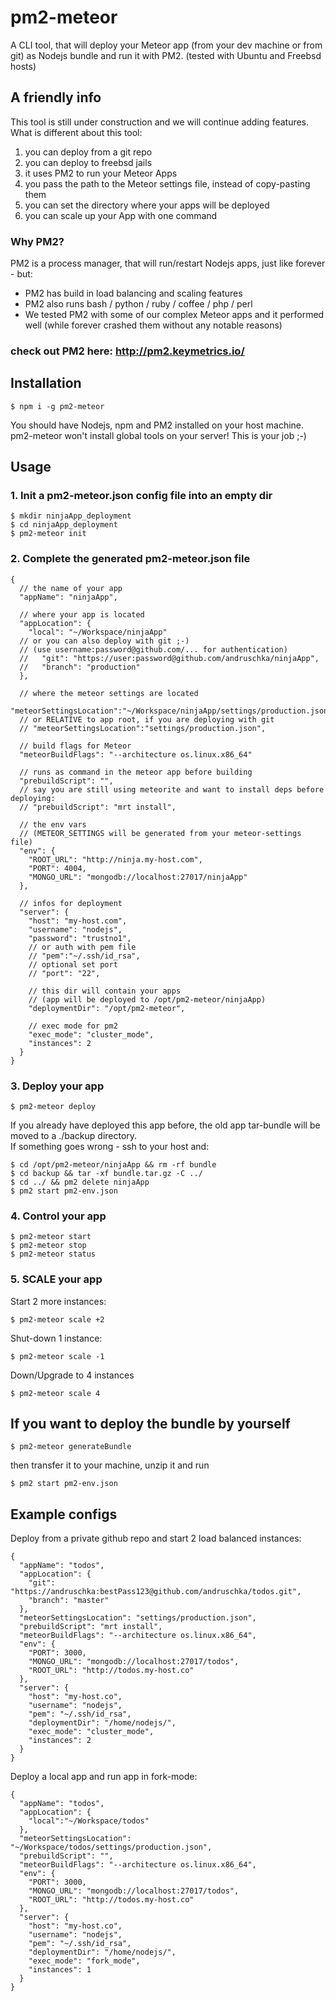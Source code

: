 # pm2-meteor
A CLI tool, that will deploy your Meteor app (from your dev machine or from git) as Nodejs bundle and run it with PM2. (tested with Ubuntu and Freebsd hosts)

## A friendly info
This tool is still under construction and we will continue adding features.  
What is different about this tool:  
1. you can deploy from a git repo  
2. you can deploy to freebsd jails  
3. it uses PM2 to run your Meteor Apps  
4. you pass the path to the Meteor settings file, instead of copy-pasting them  
5. you can set the directory where your apps will be deployed  
6. you can scale up your App with one command  

### Why PM2?
PM2 is a process manager, that will run/restart Nodejs apps, just like forever - but:
- PM2 has build in load balancing and scaling features
- PM2 also runs bash / python / ruby / coffee / php / perl
- We tested PM2 with some of our complex Meteor apps and it performed well (while forever crashed them without any notable reasons)

### check out PM2 here: http://pm2.keymetrics.io/

## Installation
```
$ npm i -g pm2-meteor
```
You should have Nodejs, npm and PM2 installed on your host machine.  
pm2-meteor won't install global tools on your server! This is your job ;-)

## Usage
### 1. Init a pm2-meteor.json config file into an empty dir
```
$ mkdir ninjaApp_deployment
$ cd ninjaApp_deployment
$ pm2-meteor init
```

### 2. Complete the generated pm2-meteor.json file
```
{
  // the name of your app
  "appName": "ninjaApp",

  // where your app is located
  "appLocation": {
    "local": "~/Workspace/ninjaApp"
  // or you can also deploy with git ;-)
  // (use username:password@github.com/... for authentication)
  //   "git": "https://user:password@github.com/andruschka/ninjaApp",
  //   "branch": "production"
  },

  // where the meteor settings are located
  "meteorSettingsLocation":"~/Workspace/ninjaApp/settings/production.json",
  // or RELATIVE to app root, if you are deploying with git
  // "meteorSettingsLocation":"settings/production.json",

  // build flags for Meteor
  "meteorBuildFlags": "--architecture os.linux.x86_64"

  // runs as command in the meteor app before building
  "prebuildScript": "",
  // say you are still using meteorite and want to install deps before deploying:
  // "prebuildScript": "mrt install",

  // the env vars
  // (METEOR_SETTINGS will be generated from your meteor-settings file)
  "env": {
    "ROOT_URL": "http://ninja.my-host.com",
    "PORT": 4004,
    "MONGO_URL": "mongodb://localhost:27017/ninjaApp"
  },

  // infos for deployment
  "server": {
    "host": "my-host.com",
    "username": "nodejs",
    "password": "trustno1",
    // or auth with pem file
    // "pem":"~/.ssh/id_rsa",
    // optional set port
    // "port": "22",

    // this dir will contain your apps
    // (app will be deployed to /opt/pm2-meteor/ninjaApp)
    "deploymentDir": "/opt/pm2-meteor",

    // exec mode for pm2
    "exec_mode": "cluster_mode",
    "instances": 2
  }
}
```

### 3. Deploy your app
```
$ pm2-meteor deploy
```
If you already have deployed this app before, the old app tar-bundle will be moved to a ./backup directory.  
If something goes wrong - ssh to your host and:
```
$ cd /opt/pm2-meteor/ninjaApp && rm -rf bundle
$ cd backup && tar -xf bundle.tar.gz -C ../
$ cd ../ && pm2 delete ninjaApp
$ pm2 start pm2-env.json
```

### 4. Control your app
```
$ pm2-meteor start
$ pm2-meteor stop
$ pm2-meteor status
```

### 5. SCALE your app
Start 2 more instances:
```
$ pm2-meteor scale +2
```

Shut-down 1 instance:
```
$ pm2-meteor scale -1
```

Down/Upgrade to 4 instances
```
$ pm2-meteor scale 4
```

## If you want to deploy the bundle by yourself
```
$ pm2-meteor generateBundle
```
then transfer it to your machine, unzip it and run
```
$ pm2 start pm2-env.json
```
## Example configs
Deploy from a private github repo and start 2 load balanced instances:
```
{
  "appName": "todos",
  "appLocation": {
    "git": "https://andruschka:bestPass123@github.com/andruschka/todos.git",
    "branch": "master"
  },
  "meteorSettingsLocation": "settings/production.json",
  "prebuildScript": "mrt install",
  "meteorBuildFlags": "--architecture os.linux.x86_64",
  "env": {
    "PORT": 3000,
    "MONGO_URL": "mongodb://localhost:27017/todos",
    "ROOT_URL": "http://todos.my-host.co"
  },
  "server": {
    "host": "my-host.co",
    "username": "nodejs",
    "pem": "~/.ssh/id_rsa",
    "deploymentDir": "/home/nodejs/",
    "exec_mode": "cluster_mode",
    "instances": 2
  }
}

```

Deploy a local app and run app in fork-mode:
```
{
  "appName": "todos",
  "appLocation": {
    "local":"~/Workspace/todos"
  },
  "meteorSettingsLocation": "~/Workspace/todos/settings/production.json",
  "prebuildScript": "",
  "meteorBuildFlags": "--architecture os.linux.x86_64",
  "env": {
    "PORT": 3000,
    "MONGO_URL": "mongodb://localhost:27017/todos",
    "ROOT_URL": "http://todos.my-host.co"
  },
  "server": {
    "host": "my-host.co",
    "username": "nodejs",
    "pem": "~/.ssh/id_rsa",
    "deploymentDir": "/home/nodejs/",
    "exec_mode": "fork_mode",
    "instances": 1
  }
}

```
